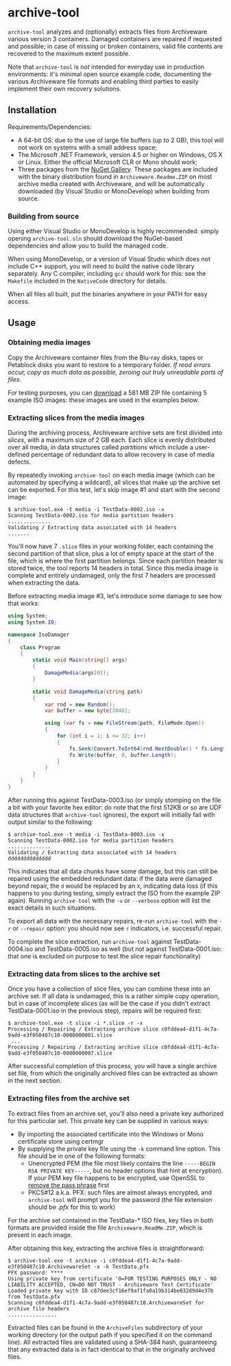 archive-tool
============

`archive-tool` analyzes and (optionally) extracts files from Archiveware various version 3 containers. Damaged containers are repaired if requested and possible; in case of missing or broken containers, valid file contents are recovered to the maximum extent possible. 

Note that `archive-tool` is *not* intended for everyday use in production environments: it's minimal open source example code, documenting the various Archiveware file formats and enabling third parties to easily implement their own recovery solutions.

Installation
------------

Requirements/Dependencies:
* A 64-bit OS: due to the use of large file buffers (up to 2 GB), this tool will not work on systems with a small address space;
* The Microsoft .NET Framework, version 4.5 or higher on Windows, OS X or Linux. Either the official Microsoft CLR or Mono should work;
* Three packages from the [NuGet Gallery](https://www.nuget.org/). These packages are included with the binary distribution found in `Archiveware.Readme.ZIP` on most archive media created with Archiveware, and will be automatically downloaded (by Visual Studio or MonoDevelop) when building from source.

### Building from source

Using either Visual Studio or MonoDevelop is highly recommended: simply opening `archive-tool.sln` should download the NuGet-based dependencies and allow you to build the managed code.

When using MonoDevelop, or a version of Visual Studio which does not include C++ support, you will need to build the native code library separately. Any C compiler, including `gcc` should work for this: see the `Makefile` included in the `NativeCode` directory for details.   

When all files all built, put the binaries anywhere in your PATH for easy access.	

Usage
-----

### Obtaining media images

Copy the Archiveware container files from the Blu-ray disks, tapes or Petablock disks you want to restore to a temporary folder. *If read errors occur, copy as much data as possible, zeroing out truly unreadable parts of files*.

For testing purposes, you can [download](https://global-disk.com/downloads/Archiveware/TestData.ZIP) a 581 MB ZIP file containing 5 example ISO images: these images are used in the examples below.

### Extracting slices from the media images

During the archiving process, Archiveware archive sets are first divided into *slices*, with a maximum size of 2 GB each. Each slice is evenly distributed over all media, in data structures called *partitions* which include a user-defined percentage of redundant data to allow recovery in case of media defects.

By repeatedly invoking `archive-tool` on each media image (which can be automated by specifying a wildcard), all slices that make up the archive set can be exported. For this test, let's skip image #1 and start with the second image:

~~~
$ archive-tool.exe -t media -i TestData-0002.iso -x
Scanning TestData-0002.iso for media partition headers
..............
Validating / Extracting data associated with 14 headers
.......
~~~

You'll now have 7 `.slice` files in your working folder, each containing the second partition of that slice, plus a lot of empty space at the start of the file, which is where the first partition belongs. Since each partition header is stored twice, the tool reports 14 headers in total. Since this media image is complete and entirely undamaged, only the first 7 headers are processed when extracting the data.

Before extracting media image #3, let's introduce some damage to see how that works:

~~~ csharp
using System;
using System.IO;

namespace IsoDamager
{
    class Program
    {
        static void Main(string[] args)
        {
            DamageMedia(args[0]);
        }

        static void DamageMedia(string path)
        {
            var rnd = new Random();
            var buffer = new byte[2048];

            using (var fs = new FileStream(path, FileMode.Open))
            {
                for (int i = 1; i <= 32; i++)
                {
                    fs.Seek(Convert.ToInt64(rnd.NextDouble() * fs.Length), SeekOrigin.Begin);
                    fs.Write(buffer, 0, buffer.Length);
                }
            }
        }
    }
}
~~~

After running this against TestData-0003.iso (or simply stomping on the file a bit with your favorite hex editor: do note that the first 512KB or so are UDF data structures that `archive-tool` ignores), the export will initially fail with output similar to the following:

~~~
$ archive-tool.exe -t media -i TestData-0003.iso -x
Scanning TestData-0002.iso for media partition headers
..............
Validating / Extracting data associated with 14 headers
dddddddddddddd
~~~

This indicates that all data chunks have some damage, but this can still be repaired using the embedded redundant data: if the data were damaged beyond repair, the `d` would be replaced by an `X`, indicating data loss (if this happens to you during testing, simply extract the ISO from the example ZIP again). Running `archive-tool` with the `-v` or `--verbose` option will list the exact details in such situations.

To export all data with the necessary repairs, re-run `archive-tool` with the `-r` or `--repair` option: you should now see `r` indicators, i.e. successful repair.

To complete the slice extraction, run `archive-tool` against TestData-0004.iso and TestData-0005.iso as well (but not against TestData-0001.iso: that one is excluded on purpose to test the slice repair functionality)

### Extracting data from slices to the archive set

Once you have a collection of slice files, you can combine these into an archive set. If all data is undamaged, this is a rather simple copy operation, but in case of incomplete slices (as will be the case if you didn't extract TestData-0001.iso in the previous step), repairs will be required first:

~~~
$ archive-tool.exe -t slice -i *.slice -r -x
Processing / Repairing / Extracting archive slice c0fddea4-d1f1-4c7a-9add-e3f050487c10-0000000001.slice
 ...
Processing / Repairing / Extracting archive slice c0fddea4-d1f1-4c7a-9add-e3f050487c10-0000000007.slice
~~~

After successful completion of this process, you will have a single archive set file, from which the originally archived files can be extracted as shown in the next section.

### Extracting files from the archive set

To extract files from an archive set, you'll also need a private key authorized for this particular set. This private key can be supplied in various ways:
* By importing the associated certificate into the Windows or Mono certificate store using certmgr
* By supplying the private key file using the `-k` command line option. This file should be in one of the following formats:
  * Unencrypted PEM (the file most likely contains the line `-----BEGIN RSA PRIVATE KEY-----`, but no header options that hint at encryption). If your PEM key file happens to be encrypted, use OpenSSL to [remove the pass phrase](http://openssl.org/docs/apps/rsa.html) first
  * PKCS#12 a.k.a. PFX: such files are almost always encrypted, and `archive-tool` will prompt you for the password (the file extension should be *.pfx* for this to work)

For the archive set contained in the TestData-* ISO files, key files in both formats are provided inside the file `Archiveware.ReadMe.ZIP`, which is present in each image.

After obtaining this key, extracting the archive files is straightforward:

~~~
$ archive-tool.exe -t archive -i c0fddea4-d1f1-4c7a-9add-e3f050487c10.ArchivewareSet -x -k TestData.pfx
PFX password: ****
Using private key from certificate 'O=FOR TESTING PURPOSES ONLY - NO LIABILITY ACCEPTED, CN=DO NOT TRUST - Archiveware Test Certificate'
Loaded private key with ID c87dee3cf16ef9af1fa0a19b314be032d9d4e37b from TestData.pfx
Scanning c0fddea4-d1f1-4c7a-9add-e3f050487c10.ArchivewareSet for archive file headers
................
~~~

Extracted files can be found in the `ArchiveFiles` subdirectory of your working directory (or the output path if you specified it on the command line). All extracted files are validated using a SHA-384 hash, guaranteeing that any extracted data is in fact identical to that in the originally archived files.
